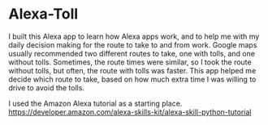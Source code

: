 # Alexa-Toll
I built this Alexa app to learn how Alexa apps work, and to help me with my daily decision making
for the route to take to and from work.  Google maps usually recommended two different routes to
take, one with tolls, and one without tolls.  Sometimes, the route times were similar, so I took the
route without tolls, but often, the route with tolls was faster.  This app helped me decide which route
to take, based on how much extra time I was willing to drive to avoid the tolls.

I used the Amazon Alexa tutorial as a starting place.  https://developer.amazon.com/alexa-skills-kit/alexa-skill-python-tutorial
